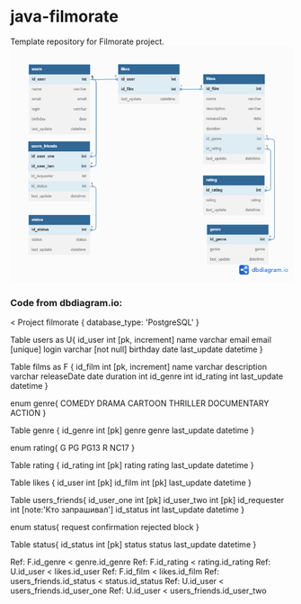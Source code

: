 # java-filmorate
Template repository for Filmorate project.
![diagram](https://github.com/EvgenyBelykh/java-filmorate/blob/main/filmorate%20(1)%20(1).png)

### Code from dbdiagram.io: ###

< Project filmorate {
  database_type: 'PostgreSQL'
}

Table users as U{
  id_user int [pk, increment]
  name varchar
  email email [unique]
  login varchar [not null]
  birthday date
  last_update datetime
}

Table films as F {
  id_film int [pk, increment]
  name varchar
  description varchar
  releaseDate date
  duration int
  id_genre int
  id_rating int
  last_update datetime
}

enum genre{
    COMEDY
    DRAMA
    CARTOON
    THRILLER
    DOCUMENTARY
    ACTION
  }
  
Table genre {
  id_genre int [pk]
  genre genre
  last_update datetime
}

enum rating{
    G
    PG
    PG13
    R
    NC17
}

Table rating {
  id_rating int [pk]
  rating rating
  last_update datetime
}

Table likes {
  id_user int [pk]
  id_film int [pk]
  last_update datetime
}

Table users_friends{
  id_user_one int [pk]
  id_user_two int [pk]
  id_requester int [note:'Кто запрашивал']
  id_status int
  last_update datetime
}

enum status{
  request
  confirmation
  rejected
  block
}

Table status{
  id_status int [pk]
  status status
  last_update datetime
}

Ref: F.id_genre < genre.id_genre 
Ref: F.id_rating < rating.id_rating
Ref: U.id_user < likes.id_user
Ref: F.id_film < likes.id_film
Ref: users_friends.id_status < status.id_status
Ref: U.id_user < users_friends.id_user_one
Ref: U.id_user < users_friends.id_user_two
>
